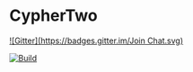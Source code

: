 # CypherTwo
[![Gitter](https://badges.gitter.im/Join Chat.svg)](https://gitter.im/mikehancock/CypherTwo?utm_source=badge&utm_medium=badge&utm_campaign=pr-badge&utm_content=badge)

[![Build](https://ci.appveyor.com/api/projects/status/github/mikehancock/CypherNetCore?branch=master)](https://ci.appveyor.com/project/mikehancock/cyphernetcore)
